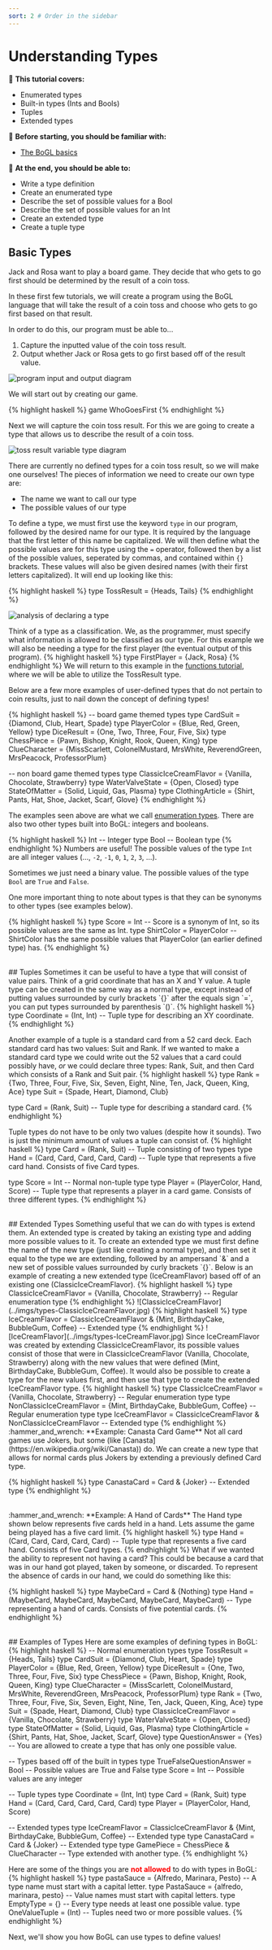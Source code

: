 ```yaml
---
sort: 2 # Order in the sidebar
---
```


# Understanding Types

:leaves: **This tutorial covers:**
- Enumerated types
- Built-in types (Ints and Bools)
- Tuples
- Extended types

:seedling: **Before starting, you should be familiar with:**
- [The BoGL basics](./GettingStarted.md)

:deciduous_tree: **At the end, you should be able to:**
- Write a type definition
- Create an enumerated type
- Describe the set of possible values for a Bool
- Describe the set of possible values for an Int
- Create an extended type
- Create a tuple type

## Basic Types

Jack and Rosa want to play a board game. They decide that who gets to go first should be determined by the result of a coin toss.

In these first few tutorials, we will create a program using the BoGL language that will take the result of a coin toss and choose who gets to go first based on that result.

In order to do this, our program must be able to...

1. Capture the inputted value of the coin toss result.
2. Output whether Jack or Rosa gets to go first based off of the result value.

![program input and output diagram](../imgs/types-program-diagram.jpg)

We will start out by creating our game.

{% highlight haskell %}
game WhoGoesFirst
{% endhighlight %}

Next we will capture the coin toss result. For this we are going to create a type that allows us to describe the result of a coin toss.

![toss result variable type diagram](../imgs/types-tossresult-diagram.jpg)


There are currently no defined types for a coin toss result, so we will make one ourselves!
The pieces of information we need to create our own type are:

* The name we want to call our type
* The possible values of our type

To define a type, we must first use the keyword `type` in our program, followed by the desired name for our type. It is required by the language that the first letter of this name be capitalized. We will then define what the possible values are for this type using the `=` operator, followed then by a list of the possible values, seperated by commas, and contained within `{}` brackets. These values will also be given desired names (with their first letters capitalized). It will end up looking like this:


{% highlight haskell %}
type TossResult = {Heads, Tails}
{% endhighlight %}

![analysis of declaring a type](../imgs/types-code-analysis.jpg)

Think of a type as a classification. We, as the programmer, must specify what information is allowed to be classified as our type.
For this example we will also be needing a type for the first player (the eventual output of this program).
{% highlight haskell %}
type FirstPlayer = {Jack, Rosa}
{% endhighlight %}
We will return to this example in the [functions tutorial](./functions), where we will be able to utilize the TossResult type.

Below are a few more examples of user-defined types that do not pertain to coin results, just to nail down the concept of defining types!

{% highlight haskell %}
-- board game themed types
type CardSuit = {Diamond, Club, Heart, Spade}
type PlayerColor = {Blue, Red, Green, Yellow}
type DiceResult = {One, Two, Three, Four, Five, Six}
type ChessPiece = {Pawn, Bishop, Knight, Rook, Queen, King}
type ClueCharacter = {MissScarlett, ColonelMustard, MrsWhite, ReverendGreen, MrsPeacock, ProfessorPlum}

-- non board game themed types
type ClassicIceCreamFlavor = {Vanilla, Chocolate, Strawberry}
type WaterValveState = {Open, Closed}
type StateOfMatter = {Solid, Liquid, Gas, Plasma}
type ClothingArticle = {Shirt, Pants, Hat, Shoe, Jacket, Scarf, Glove}
{% endhighlight %}

The examples seen above are what we call [enumeration types](https://en.wikipedia.org/wiki/Enumerated_type).
There are also two other types built into BoGL: integers and booleans.

{% highlight haskell %}
Int -- Integer type
Bool -- Boolean type
{% endhighlight %}
Numbers are useful! The possible values of the type `Int` are all integer values (..., `-2`, `-1`, `0`, `1`, `2`, `3`, ...).

Sometimes we just need a binary value. The possible values of the type `Bool` are `True` and `False`.

One more important thing to note about types is that they can be synonyms to other types (see examples below).

{% highlight haskell %}
type Score = Int -- Score is a synonym of Int, so its possible values are the same as Int.
type ShirtColor = PlayerColor -- ShirtColor has the same possible values that PlayerColor (an earlier defined type) has.
{% endhighlight %}

<br/>
## Tuples
Sometimes it can be useful to have a type that will consist of value pairs. Think of a grid coordinate that has an X and Y value.
A tuple type can be created in the same way as a normal type, except instead of putting values surrounded by curly brackets `{}` after the equals sign `=`, you can put types surrounded by parenthesis `()`.
{% highlight haskell %}
type Coordinate = (Int, Int) -- Tuple type for describing an XY coordinate.
{% endhighlight %}

Another example of a tuple is a standard card from a 52 card deck. Each standard card has two values: Suit and Rank. If we wanted to make a standard card type we could write out the 52 values that a card could possibly have, _or_ we could declare three types: Rank, Suit, and then Card which consists of a Rank and Suit pair.
{% highlight haskell %}
type Rank = {Two, Three, Four, Five, Six, Seven, Eight, Nine, Ten, Jack, Queen, King, Ace}
type Suit = {Spade, Heart, Diamond, Club}

type Card = (Rank, Suit) -- Tuple type for describing a standard card.
{% endhighlight %}

Tuple types do not have to be only two values (despite how it sounds). Two is just the minimum amount of values a tuple can consist of.
{% highlight haskell %}
type Card = (Rank, Suit) -- Tuple consisting of two types
type Hand = (Card, Card, Card, Card, Card) -- Tuple type that represents a five card hand. Consists of five Card types.

type Score = Int -- Normal non-tuple type
type Player = (PlayerColor, Hand, Score) -- Tuple type that represents a player in a card game. Consists of three different types.
{% endhighlight %}

<br/>
## Extended Types
Something useful that we can do with types is extend them. An extended type is created by taking an existing type and adding more possible values to it.
To create an extended type we must first define the name of the new type (just like creating a normal type), and then set it equal to the type we are extending, followed by an ampersand `&` and a new set of possible values surrounded by curly brackets `{}`. Below is an example of creating a new extended type (IceCreamFlavor) based off of an existing one (ClassicIceCreamFlavor).
{% highlight haskell %}
type ClassicIceCreamFlavor = {Vanilla, Chocolate, Strawberry} -- Regular enumeration type
{% endhighlight %}
![ClassicIceCreamFlavor](../imgs/types-ClassicIceCreamFlavor.jpg)
{% highlight haskell %}
type IceCreamFlavor = ClassicIceCreamFlavor & {Mint, BirthdayCake, BubbleGum, Coffee} -- Extended type
{% endhighlight %}
![IceCreamFlavor](../imgs/types-IceCreamFlavor.jpg)
Since IceCreamFlavor was created by extending ClassicIceCreamFlavor, its possible values consist of those that were in ClassicIceCreamFlavor (Vanilla, Chocolate, Strawberry) along with the new values that were defined (Mint, BirthdayCake, BubbleGum, Coffee).
It would also be possible to create a type for the new values first, and then use that type to create the extended IceCreamFlavor type.
{% highlight haskell %}
type ClassicIceCreamFlavor = {Vanilla, Chocolate, Strawberry} -- Regular enumeration type
type NonClassicIceCreamFlavor = {Mint, BirthdayCake, BubbleGum, Coffee} -- Regular enumeration type
type IceCreamFlavor = ClassicIceCreamFlavor & NonClassicIceCreamFlavor -- Extended type
{% endhighlight %}

<br/>
:hammer_and_wrench: **Example: Canasta Card Game**  
Not all card games use Jokers, but some (like [Canasta](https://en.wikipedia.org/wiki/Canasta)) do. We can create a new type that allows for normal cards plus Jokers by extending a previously defined Card type.

{% highlight haskell %}
type CanastaCard = Card & {Joker} -- Extended type
{% endhighlight %}

<br/>
:hammer_and_wrench: **Example: A Hand of Cards**  
The Hand type shown below represents five cards held in a hand. Lets assume the game being played has a five card limit.
{% highlight haskell %}
type Hand = (Card, Card, Card, Card, Card) -- Tuple type that represents a five card hand. Consists of five Card types.
{% endhighlight %}
What if we wanted the ability to represent not having a card? This could be because a card that was in our hand got played, taken by someone, or discarded. To represent the absence of cards in our hand, we could do something like this:

{% highlight haskell %}
type MaybeCard = Card & {Nothing}
type Hand = (MaybeCard, MaybeCard, MaybeCard, MaybeCard, MaybeCard) -- Type representing a hand of cards. Consists of five potential cards.
{% endhighlight %}




<br/>
## Examples of Types
Here are some examples of defining types in BoGL:
{% highlight haskell %}
-- Normal enumeration types
type TossResult = {Heads, Tails}
type CardSuit = {Diamond, Club, Heart, Spade}
type PlayerColor = {Blue, Red, Green, Yellow}
type DiceResult = {One, Two, Three, Four, Five, Six}
type ChessPiece = {Pawn, Bishop, Knight, Rook, Queen, King}
type ClueCharacter = {MissScarlett, ColonelMustard, MrsWhite, ReverendGreen, MrsPeacock, ProfessorPlum}
type Rank = {Two, Three, Four, Five, Six, Seven, Eight, Nine, Ten, Jack, Queen, King, Ace}
type Suit = {Spade, Heart, Diamond, Club}
type ClassicIceCreamFlavor = {Vanilla, Chocolate, Strawberry}
type WaterValveState = {Open, Closed}
type StateOfMatter = {Solid, Liquid, Gas, Plasma}
type ClothingArticle = {Shirt, Pants, Hat, Shoe, Jacket, Scarf, Glove}
type QuestionAnswer = {Yes} -- You are allowed to create a type that has only one possible value.

-- Types based off of the built in types
type TrueFalseQuestionAnswer = Bool -- Possible values are True and False
type Score = Int -- Possible values are any integer

-- Tuple types
type Coordinate = (Int, Int)
type Card = (Rank, Suit)
type Hand = (Card, Card, Card, Card, Card)
type Player = (PlayerColor, Hand, Score)

-- Extended types
type IceCreamFlavor = ClassicIceCreamFlavor & {Mint, BirthdayCake, BubbleGum, Coffee} -- Extended type
type CanastaCard = Card & {Joker} -- Extended type
type GamePiece = ChessPiece & ClueCharacter -- Type extended with another type.
{% endhighlight %}

Here are some of the things you are <span style="color:red">**not allowed**</span> to do with types in BoGL:
{% highlight haskell %}
type pastaSauce = {Alfredo, Marinara, Pesto} -- A type name must start with a capital letter.
type PastaSauce = {alfredo, marinara, pesto} -- Value names must start with capital letters.
type EmptyType = {} -- Every type needs at least one possible value.
type OneValueTuple = (Int) -- Tuples need two or more possible values.
{% endhighlight %}

Next, we'll show you how BoGL can use types to define values!
